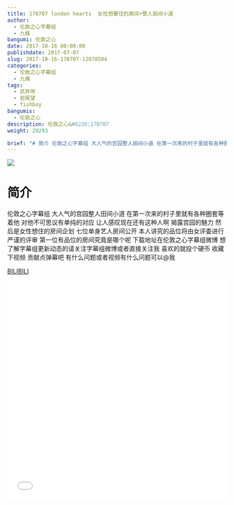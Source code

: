 ```yaml
---
title: 170707 london hearts  女性想要住的房间+整人田间小道
author: 
  - 伦敦之心字幕组
  - 九條
bangumi: 伦敦之心
date: 2017-10-16 00:00:00
publishdate: 2017-07-07
slug: 2017-10-16-170707-12078504
categories: 
  - 伦敦之心字幕组
  - 九條
tags: 
  - 武井咲
  - 岩尾望
  - fishboy
bangumis: 
  - 伦敦之心
description: 伦敦之心&#8226;170707
weight: 29293

brief: "# 简介 伦敦之心字幕组 大人气的宫园整人田间小道 在第一次来的村子里就有各种圈套等着他 对他不可思议有单纯的对应 让人感叹现在还有这种人啊 揭露宫园的魅力 然后是女性想住的房间企划 七位单身艺人房间公开 本人讲究的品位将由女评委进行严谨的评审 第一位有品位的房间究竟是哪个呢 下载地址在伦敦之心字幕组微博 想了解字幕组更新动态的请关注字幕组微博或者直接关注我 喜欢的就投个硬币 收藏下视频 贡献点弹幕吧 有什么问题或者视频有什么问题可以@我"
---
```


![](https://i.imgur.com/5k8Ltvt.jpg)

# 简介  
伦敦之心字幕组
大人气的宫园整人田间小道 在第一次来的村子里就有各种圈套等着他 对他不可思议有单纯的对应 让人感叹现在还有这种人啊 揭露宫园的魅力 然后是女性想住的房间企划  七位单身艺人房间公开 本人讲究的品位将由女评委进行严谨的评审 第一位有品位的房间究竟是哪个呢 下载地址在伦敦之心字幕组微博 想了解字幕组更新动态的请关注字幕组微博或者直接关注我 喜欢的就投个硬币 收藏下视频 贡献点弹幕吧 有什么问题或者视频有什么问题可以@我

  [BILIBILI](https://www.bilibili.com/video/av12078504/)


<div class="vcontainer">  <iframe class='video' src="//www.bilibili.com/blackboard/player.html?aid=12078504" width="100%" height="500" frameborder="0" allowfullscreen="allowfullscreen"></iframe></div>
